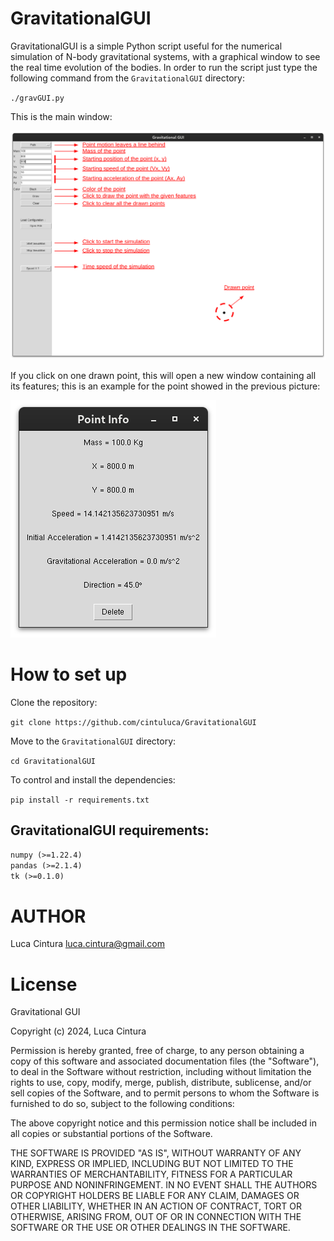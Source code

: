 # GravitationalGUI

GravitationalGUI is a simple Python script useful for the numerical simulation of N-body gravitational systems, with a graphical window to see the real time evolution of the bodies. In order to run the script just type the following command from the `GravitationalGUI` directory:

`./gravGUI.py` <br/>

This is the main window:

![app screenshot](imgs/main.png?raw=true)

If you click on one drawn point, this will open a new window containing all its features; this is an example for the point showed in the previous picture: 

![app screenshot](imgs/point.png?raw=true)

# How to set up

Clone the repository:

`git clone https://github.com/cintuluca/GravitationalGUI` <br/>

Move to the `GravitationalGUI` directory:

`cd GravitationalGUI` <br/>

To control and install the dependencies:

`pip install -r requirements.txt` <br/>

## GravitationalGUI requirements:

`numpy (>=1.22.4)` <br/>
`pandas (>=2.1.4)` <br/>
`tk (>=0.1.0)` <br/>

# AUTHOR

Luca Cintura <luca.cintura@gmail.com> <br />

# License

Gravitational GUI

Copyright (c) 2024, Luca Cintura

Permission is hereby granted, free of charge, to any person obtaining a copy
of this software and associated documentation files (the "Software"), to deal
in the Software without restriction, including without limitation the rights
to use, copy, modify, merge, publish, distribute, sublicense, and/or sell
copies of the Software, and to permit persons to whom the Software is
furnished to do so, subject to the following conditions:

The above copyright notice and this permission notice shall be included in all
copies or substantial portions of the Software.

THE SOFTWARE IS PROVIDED "AS IS", WITHOUT WARRANTY OF ANY KIND, EXPRESS OR
IMPLIED, INCLUDING BUT NOT LIMITED TO THE WARRANTIES OF MERCHANTABILITY,
FITNESS FOR A PARTICULAR PURPOSE AND NONINFRINGEMENT. IN NO EVENT SHALL THE
AUTHORS OR COPYRIGHT HOLDERS BE LIABLE FOR ANY CLAIM, DAMAGES OR OTHER
LIABILITY, WHETHER IN AN ACTION OF CONTRACT, TORT OR OTHERWISE, ARISING FROM,
OUT OF OR IN CONNECTION WITH THE SOFTWARE OR THE USE OR OTHER DEALINGS IN THE
SOFTWARE.
